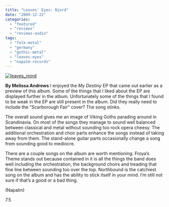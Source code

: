 ```yaml
---
title: "Leaves' Eyes: Njord"
date: "2009-12-22"
categories: 
  - "featured"
  - "reviews"
  - "reviews-audio"
tags: 
  - "folk-metal"
  - "germany"
  - "gothic-metal"
  - "leaves-eyes"
  - "napalm-records"
---
```


[![leaves_njord](http://www.hellbound.ca/wp-content/uploads/2009/12/leaves_njord.jpg "leaves_njord")](http://www.hellbound.ca/wp-content/uploads/2009/12/leaves_njord.jpg)

**By Melissa Andrews** I enjoyed the _My Destiny_ EP that came out earlier as a preview of this album. Some of the things that I liked about the EP are displayed further in the album. Unfortunately some of the things that I found to be weak in the EP are still present in the album. Did they really need to include the "Scarborough Fair" cover? The song stinks.

The overall sound gives me an image of Viking Goths parading around in Scandinavia. On most of the songs they manage to sound well balanced between classical and metal without sounding too rock opera cheesy. The additional orchestration and choir parts enhance the songs instead of taking away from them. The stand-alone guitar parts occasionally change a song from sounding good to mediocre.

There are a couple songs on the album are worth mentioning. Froya’s Theme stands out because contained in it is all the things the band does well including the orchestration, the background choirs and treading that fine line between sounding too over the top. Northbound is the catchiest song on the album and has the ability to stick itself in your mind. I’m still not sure if that’s a good or a bad thing.

(Napalm)

7.5
